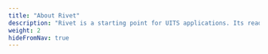 ```yaml
---
title: "About Rivet"
description: "Rivet is a starting point for UITS applications. Its ready-to-use HTML/CSS components mean that you don’t have to reinvent the wheel for every new project."
weight: 2
hideFromNav: true
---
```

